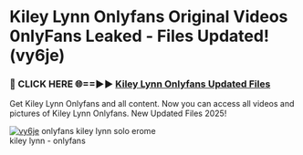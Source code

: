 # Kiley Lynn Onlyfans Original Videos 0nlyFans Leaked - Files Updated! (vy6je)

<h3>🔴 CLICK HERE 🌐==►► <a href="https://tinyurl.com/4seja8ks" rel="nofollow">Kiley Lynn Onlyfans Updated Files</a></h3>

Get Kiley Lynn Onlyfans and all content. Now you can access all videos and pictures of Kiley Lynn Onlyfans. New Updated Files 2025!

[![vy6je](https://i.imgur.com/EWjZXRe.gif)](https://tinyurl.com/4seja8ks)
onlyfans kiley lynn solo erome<br>
kiley lynn - onlyfans